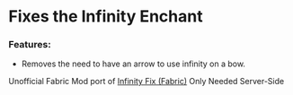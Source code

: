 # Fixes the Infinity Enchant

### Features:
- Removes the need to have an arrow to use infinity on a bow.

 
Unofficial Fabric Mod port of [Infinity Fix (Fabric)](https://www.curseforge.com/minecraft/mc-mods/infinty-fix-fabric "Infinity Fix (Fabric)")
Only Needed Server-Side
